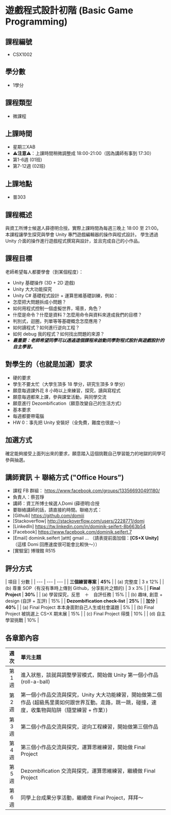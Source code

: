 # 遊戲程式設計初階 \(Basic Game Programming\)


## 課程編號
* CSX1002

## 學分數
* 1學分

## 課程類型
* 微課程

## 上課時間
* 星期三XAB
 * ⚠️**注意**⚠️：上課時間稍微調整成 18:00-21:00（因為講師有事到 17:30）
* 第1-6週 \(01班\)
* 第7-12週 \(02班\)

## 上課地點
* 普303

## 課程概述
與資工所博士候選人薛德明合授。實際上課時間為每週三晚上 18:00 至 21:00。
本課程讓學生探究與學會 Unity 專門遊戲編輯器的操作與程式設計。
學生透過 Unity 介面的操作進行遊戲程式撰寫與設計，並且完成自己的小作品。 

## 課程目標
老師希望每人都要學會（到某個程度）：
* Unity 基礎操作 (3D + 2D 遊戲)
* Unity 大大功能探究
* Unity C# 基礎程式設計 + 運算思維基礎訓練，例如：
 * 怎麼把大問題拆成小問題？
 * 如何用程式控制一個虛擬世界，場景，角色？
 * 什麼是命令？什麼是資料？怎麼用命令與資料來達成我們的目標？
 * 判別式，迴圈，列單等等基礎概念怎麼應用？
 * 如何讀程式？如何進行逆向工程？
 * 如何 debug 我的程式？如何找出問題的來源？
* ***最重要：老師希望同學可以透過這個課程來啟動同學對程式設計與遊戲設計的自主學習。***


## 對學生的（也就是加選）要求
* 硬的要求
 * 學生不要太忙（大學生頂多 18 學分，研究生頂多 9 學分）
 * 願意每週課外花 8 小時以上來練習，探究，讀與寫程式
 * 願意每週都來上課，參與課堂活動，與同學交流
 * 願意進行 Dezombification（願意改變自己的生活方式）
* 基本要求
 * 每週都要帶電腦
 * HW 0：事先把 Unity 安裝好（全免費，難度也很底～）
 
## 加選方式
確定能夠接受上面列出來的要求，願意踏入這個挑戰自己學習能力的地獄的同學可參與抽選。

## 講師資訊 ＋ 聯絡方式 ("Office Hours")
* 課程 FB 群組： https://www.facebook.com/groups/133566930491180/
* 負責人：蔡芸琤
* 講師：資工所博士候選人Domi (薛德明)合授
* 要聯絡講師的話，請直接約時間。聯絡方式：
 * [Github] https://github.com/domiii
 * [Stackoverflow] http://stackoverflow.com/users/2228771/domi
 * [LinkedIn] https://tw.linkedin.com/in/dominik-seifert-8b663b54
 * [Facebook] https://www.facebook.com/dominik.seifert.7
 * [Email] dominik.seifert ]attt[ gmail … （請表提前面加個：**[CS+X Unity]**　（這樣 Domi 回應速度很可能會比較快～））
 * [實驗室] 博理館 R515

## 評分方式
| 項目 | 分數 | 
| --- | --- | --- |
| **三個練習專案** | **45%** |
|  (a) 完整度 | 3 x 12% |
|  (b) 尊重 SOP（有沒有準時上傳到 Github，分享影片之類的) | 3 x 3% |
| **Final Project** | **30%** |
|  (a) 學習探究，反思　＋　自評任務 | 15% |
|  (b) 趣味, 創意 + design (自評 + 互評) | 15% |
| **Dezombification check-list** | **25%** |
| **加分** | **40%** |
| (a) Final Project 本本身面對自己人生或社會議題 | 5% |
| (b) Final Project 被挑選上 CS+X 期末展 | 15% |
| (c) Final Project 得獎 | 10% |
| (d) 自主學習挑戰 | 10% |

## 各章節內容
| 週次 | 單元主題 |
| :---: | :--- |
| 第1週 | 進入狀態，談就與調整學習模式，開始做 Unity 第一個小作品 (roll-a-ball) |
| 第2週 | 第一個小作品交流與探究，Unity 大大功能練習，開始做第二個作品 (超級馬里奧如何跟世界互動。走路，跳一跳，碰撞，速度，收集物與陷阱（隨堂練習 + 作業）) |
| 第3週 | 第二個小作品交流與探究，逆向工程練習，開始做第三個作品 |
| 第4週 | 第三個小作品交流與探究，運算思維練習，開始做 Final Project |
| 第5週 | Dezombification 交流與探究，運算思維練習，繼續做 Final Project |
| 第6週 | 同學上台成果分享活動，繼續做 Final Project，拜拜～ |